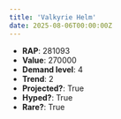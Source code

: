 ```yaml
---
title: 'Valkyrie Helm'
date: 2025-08-06T00:00:00Z
---
```

- **RAP**: 281093
- **Value**: 270000
- **Demand level**: 4
- **Trend**: 2
- **Projected?**: True
- **Hyped?**: True
- **Rare?**: True
